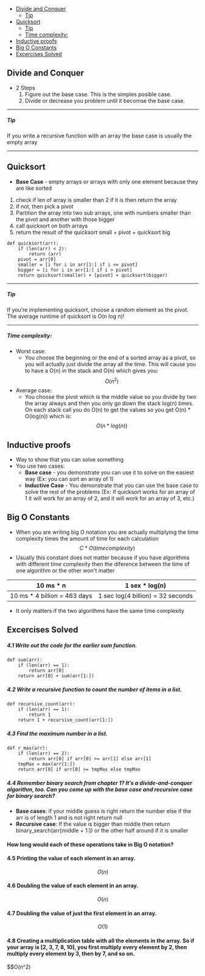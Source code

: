 - [Divide and Conquer](#divide-and-conquer)
    - [Tip](#tip)
- [Quicksort](#quicksort)
    - [Tip](#tip)
    - [Time complexity:](#time-complexity)
- [Inductive proofs](#inductive-proofs)
- [Big O Constants](#big-o-constants)
- [Excercises Solved](#excercises-solved)

## Divide and Conquer
- 2 Steps
    1. Figure out the base case. This is the simples posible case.
    2. Divide or decrease you problem until it becomse the base case.

---
##### Tip
If you write a recursive function with an array the base case is usually the empty array

---

## Quicksort
- **Base Case** - empty arrays or arrays with only one element because they are like sorted

1. check if len of array is smaller than 2 if it is then return the array
2. if not, then pick a pivot
3. Partition the array into two sub arrays, one with numbers smaller than the pivot and another with those bigger
4. call quicksort on both arrays
5. return the result of the quicksort small + pivot + quicksort big

```
def quicksort(arr):
    if (len(arr) < 2):
        return (arr)
    pivot = arr[0]
    smaller = [i for i in arr[1:] if i <= pivot]
    bigger = [i for i in arr[1:] if i > pivot]
    return quicksort(smaller) + [pivot] + quicksort(bigger)
```

---
##### Tip
If you’re implementing quicksort, choose a random element as the pivot. The average runtime of quicksort is O(n log n)!

---

##### Time complexity:
- Worst case:
    - You choose the beginning or the end of a sorted array as a pivot, so you will actually just divide the array all the time. This will cause you to have a O(n) in the stack and O(n) which gives you:
$$O(n^2)$$
- Average case:
    -  You choose the pivot which is the middle value so you divide by two the array always and then you only go down the stack log(n) times. On each stack call you do O(n) to get the values so you get O(n) * O(log(n)) which is: 
$$O(n * log(n))$$
## Inductive proofs
- Way to show that you can solve something
- You use two cases:
    - **Base case** - you demonstrate you can use it to solve on the easiest way (Ex: you can sort an array of 1)
    - **Inductive Case** - You demonstrate that you can use the base case to solve the rest of the problems (Ex: If quicksort works for an array of 1 it will work for an array of 2, and it will work for an array of 3, etc.)

## Big O Constants
- When you are writing big O notation you are actually multiplying the time complexity times the amount of time for each calculation
$$C * O(time complexity)$$
- Usually this constant does not matter because if you have algorithms with different time complexity then the diference between the time of one algorithm or the other won't matter

 | 10 ms * n                    | 1 sex * log(n)                    |
 | ---------------------------- | --------------------------------- |
 | 10 ms * 4 billion = 463 days | 1 sec log(4 billion) = 32 seconds |
- It only matters if the two algorithms have the same time complexity


## Excercises Solved
##### 4.1 Write out the code for the earlier sum function.
```
def sum(arr):
    if (len(arr) == 1):
        return arr[0]
    return arr[0] + sum(arr[1:])
```
##### 4.2 Write a recursive function to count the number of items in a list.
```
def recursive_count(arr):
    if (len(arr) == 1):
        return 1
    return 1 + recursive_count(arr[1:])
```
##### 4.3 Find the maximum number in a list.
```
def r_max(arr):
    if (len(arr) == 2):
        return arr[0] if arr[0] >= arr[1] else arr[1]
    tmpMax = max(arr[1:])
    return arr[0] if arr[0] >= tmpMax else tmpMax
```
##### 4.4 Remember binary search from chapter 1? It’s a divide-and-conquer algorithm, too. Can you come up with the base case and recursive case for binary search?
- **Base cases**: if your middle guess is right return the number else if the arr is of length 1 and is not right return null
- **Recursive case**: If the value is bigger than middle then return binary_search(arr[middle + 1:]) or the other half around if it is smaller

#### How long would each of these operations take in Big O notation?
#### 4.5 Printing the value of each element in an array.
$$O(n)$$
#### 4.6 Doubling the value of each element in an array.
$$O(n)$$
#### 4.7 Doubling the value of just the first element in an array.
$$O(1)$$
#### 4.8 Creating a multiplication table with all the elements in the array. So if your array is [2, 3, 7, 8, 10], you first multiply every element by 2, then multiply every element by 3, then by 7, and so on.
$$O(n^2)